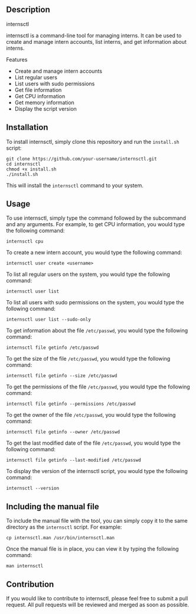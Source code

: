 ## Description
internsctl

internsctl is a command-line tool for managing interns. It can be used to create and manage intern accounts, list interns, and get information about interns.

Features

* Create and manage intern accounts
* List regular users
* List users with sudo permissions
* Get file information
* Get CPU information
* Get memory information
* Display the script version
## Installation

To install internsctl, simply clone this repository and run the `install.sh` script:

```
git clone https://github.com/your-username/internsctl.git
cd internsctl
chmod +x install.sh
./install.sh
```

This will install the `internsctl` command to your system.
## Usage

To use internsctl, simply type the command followed by the subcommand and any arguments. For example, to get CPU information, you would type the following command:

```
internsctl cpu
```

To create a new intern account, you would type the following command:

```
internsctl user create <username>
```

To list all regular users on the system, you would type the following command:

```
internsctl user list
```

To list all users with sudo permissions on the system, you would type the following command:

```
internsctl user list --sudo-only
```

To get information about the file `/etc/passwd`, you would type the following command:

```
internsctl file getinfo /etc/passwd
```

To get the size of the file `/etc/passwd`, you would type the following command:

```
internsctl file getinfo --size /etc/passwd
```

To get the permissions of the file `/etc/passwd`, you would type the following command:

```
internsctl file getinfo --permissions /etc/passwd
```

To get the owner of the file `/etc/passwd`, you would type the following command:

```
internsctl file getinfo --owner /etc/passwd
```

To get the last modified date of the file `/etc/passwd`, you would type the following command:

```
internsctl file getinfo --last-modified /etc/passwd
```

To display the version of the internsctl script, you would type the following command:

```
internsctl --version
```
## Including the manual file


To include the manual file with the tool, you can simply copy it to the same directory as the `internsctl` script. For example:

```
cp internsctl.man /usr/bin/internsctl.man
```

Once the manual file is in place, you can view it by typing the following command:

```
man internsctl
```

## Contribution

If you would like to contribute to internsctl, please feel free to submit a pull request. All pull requests will be reviewed and merged as soon as possible.
